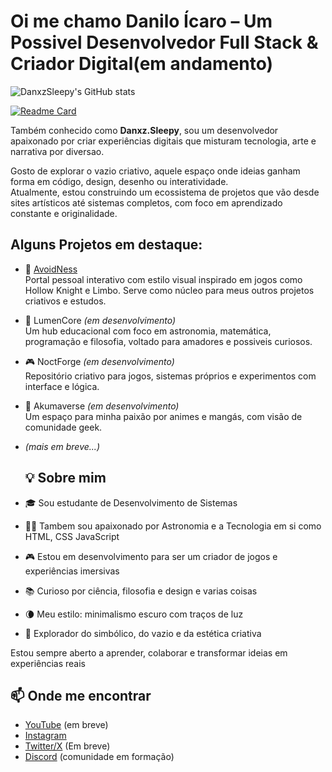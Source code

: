 # Oi me chamo Danilo Ícaro – Um Possivel Desenvolvedor Full Stack & Criador Digital(em andamento)

![DanxzSleepy's GitHub stats](https://github-readme-stats.vercel.app/api?username=DanxzSleepy&show_icons=true&theme=shadow_red)

[![Readme Card](https://github-readme-stats.vercel.app/api/pin/?username=anuraghazra&repo=github-readme-stats)](https://github.com/anuraghazra/github-readme-stats)

Também conhecido como **Danxz.Sleepy**, sou um desenvolvedor apaixonado por criar experiências digitais que misturam tecnologia, arte e narrativa por diversao. 

Gosto de explorar o vazio criativo, aquele espaço onde ideias ganham forma em código, design, desenho ou interatividade.  
Atualmente, estou construindo um ecossistema de projetos que vão desde sites artísticos até sistemas completos, com foco em aprendizado constante e originalidade.

## Alguns Projetos em destaque:

- 🔗 [AvoidNess](https://github.com/DanxzSleepy/Project-AVN4r)  
  Portal pessoal interativo com estilo visual inspirado em jogos como Hollow Knight e Limbo. Serve como núcleo para meus outros projetos criativos e estudos.
- 🧠 LumenCore *(em desenvolvimento)*  
  Um hub educacional com foco em astronomia, matemática, programação e filosofia, voltado para amadores e possiveis curiosos.
- 🎮 NoctForge *(em desenvolvimento)*  
  Repositório criativo para jogos, sistemas próprios e experimentos com interface e lógica.
- 🌌 Akumaverse *(em desenvolvimento)*  
  Um espaço para minha paixão por animes e mangás, com visão de comunidade geek.
- *(mais em breve...)*

  ## 💡 Sobre mim

- 🎓 Sou estudante de Desenvolvimento de Sistemas
- 🧑‍💻 Tambem sou apaixonado por Astronomia e a Tecnologia em si como HTML, CSS JavaScript 
- 🎮 Estou em desenvolvimento para ser um criador de jogos e experiências imersivas
- 📚 Curioso por ciência, filosofia e design e varias coisas
- 🌘 Meu estilo: minimalismo escuro com traços de luz
- 🧩 Explorador do simbólico, do vazio e da estética criativa

Estou sempre aberto a aprender, colaborar e transformar ideias em experiências reais 

## 📫 Onde me encontrar

- [YouTube](#) (em breve)
- [Instagram](https://www.instagram.com/danzx_sleep/)
- [Twitter/X](#) (Em breve)
- [Discord](#) (comunidade em formação)

<!--
**DanxzSleepy/DanxzSleepy** is a ✨ _special_ ✨ repository because its `README.md` (this file) appears on your GitHub profile.

Here are some ideas to get you started:

- 🔭 I’m currently working on ...
- 🌱 I’m currently learning ...
- 👯 I’m looking to collaborate on ...
- 🤔 I’m looking for help with ...
- 💬 Ask me about ...
- 📫 How to reach me: ...
- 😄 Pronouns: ...
- ⚡ Fun fact: ...
-->
